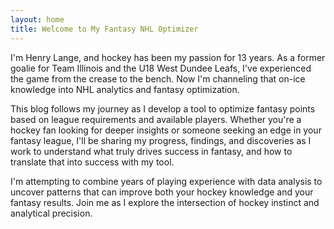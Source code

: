 ```yaml
---
layout: home
title: Welcome to My Fantasy NHL Optimizer
---
```

I'm Henry Lange, and hockey has been my passion for 13 years. As a former goalie for Team Illinois and the U18 West Dundee Leafs, I've experienced the game from the crease to the bench. Now I'm channeling that on-ice knowledge into NHL analytics and fantasy optimization.

This blog follows my journey as I develop a tool to optimize fantasy points based on league requirements and available players. Whether you're a hockey fan looking for deeper insights or someone seeking an edge in your fantasy league, I'll be sharing my progress, findings, and discoveries as I work to understand what truly drives success in fantasy, and how to translate that into success with my tool.

I'm attempting to combine years of playing experience with data analysis to uncover patterns that can improve both your hockey knowledge and your fantasy results. Join me as I explore the intersection of hockey instinct and analytical precision.
